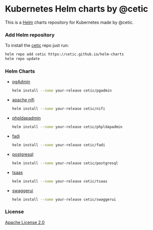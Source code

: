 # Kubernetes Helm charts by @cetic

This is a [Helm](https://helm.sh) charts repository for Kubernetes made by @cetic.

### Add Helm repository

To install the [cetic](https://cetic.be) repo just run:

```bash
helm repo add cetic https://cetic.github.io/helm-charts
helm repo update
```

### Helm Charts

* [pgAdmin](https://github.com/cetic/helm-pgadmin)

  ```bash
  helm install --name your-release cetic/pgadmin
  ```
* [apache nifi](https://github.com/cetic/helm-nifi)

  ```bash
  helm install --name your-release cetic/nifi
  ```

* [phpldapadmin](https://github.com/cetic/helm-phpLDAPadmin)

  ```bash
  helm install --name your-release cetic/phpldapadmin
  ```

* [fadi](https://github.com/cetic/helm-fadi)

  ```bash
  helm install --name your-release cetic/fadi
  ```

* [postgresql](https://github.com/cetic/helm-postgresql)

  ```bash
  helm install --name your-release cetic/postgresql
  ```
  
* [tsaas](https://github.com/cetic/helm-tsimulus-saas)

  ```bash
  helm install --name your-release cetic/tsaas
  ```  
  
* [swaggerui](https://github.com/cetic/helm-swagger-ui)

  ```bash
  helm install --name your-release cetic/swaggerui
  ```

### License

[Apache License 2.0](/LICENSE)

